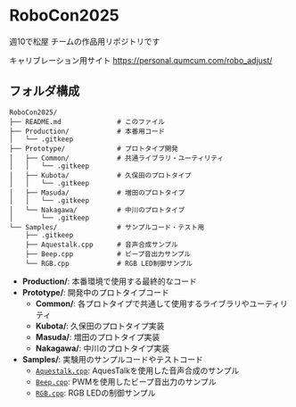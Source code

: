 # RoboCon2025
週10で松屋 チームの作品用リポジトリです

キャリブレーション用サイト
https://personal.qumcum.com/robo_adjust/

## フォルダ構成

```
RoboCon2025/
├── README.md              # このファイル
├── Production/            # 本番用コード
│   └── .gitkeep
├── Prototype/             # プロトタイプ開発
│   ├── Common/            # 共通ライブラリ・ユーティリティ
│   │   └── .gitkeep
│   ├── Kubota/            # 久保田のプロトタイプ
│   │   └── .gitkeep
│   ├── Masuda/            # 増田のプロトタイプ
│   │   └── .gitkeep
│   └── Nakagawa/          # 中川のプロトタイプ
│       └── .gitkeep
└── Samples/               # サンプルコード・テスト用
    ├── .gitkeep
    ├── Aquestalk.cpp      # 音声合成サンプル
    ├── Beep.cpp           # ビープ音出力サンプル
    └── RGB.cpp            # RGB LED制御サンプル
```

- **Production/**: 本番環境で使用する最終的なコード
- **Prototype/**: 開発中のプロトタイプコード
  - **Common/**: 各プロトタイプで共通して使用するライブラリやユーティリティ
  - **Kubota/**: 久保田のプロトタイプ実装
  - **Masuda/**: 増田のプロトタイプ実装
  - **Nakagawa/**: 中川のプロトタイプ実装
- **Samples/**: 実験用のサンプルコードやテストコード
  - [`Aquestalk.cpp`](Samples/Aquestalk.cpp): AquesTalkを使用した音声合成のサンプル
  - [`Beep.cpp`](Samples/Beep.cpp): PWMを使用したビープ音出力のサンプル
  - [`RGB.cpp`](Samples/RGB.cpp): RGB LEDの制御サンプル